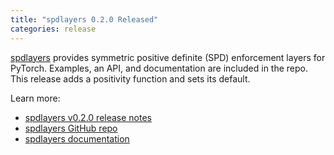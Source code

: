 ```yaml
---
title: "spdlayers 0.2.0 Released"
categories: release
---
```


[spdlayers](https://github.com/LLNL/spdlayers) provides symmetric positive definite (SPD) enforcement layers for PyTorch. Examples, an API, and documentation are included in the repo. This release adds a positivity function and sets its default.

Learn more:

- [spdlayers v0.2.0 release notes](https://github.com/LLNL/spdlayers/releases/tag/v0.2.0)
- [spdlayers GitHub repo](https://github.com/LLNL/spdlayers)
- [spdlayers documentation](https://software.llnl.gov/spdlayers/)
